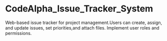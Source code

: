 # CodeAlpha_Issue_Tracker_System
Web-based issue tracker for project management.Users can create, assign, and update issues, set priorities,and attach files. Implement user roles and permissions.
